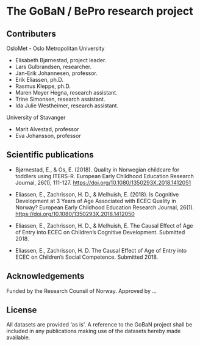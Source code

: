 # The GoBaN / BePro research project

## Contributers

OsloMet - Oslo Metropolitan University
* Elisabeth Bjørnestad, project leader.
* Lars Gulbrandsen, researcher.
* Jan-Erik Johannesen, professor.
* Erik Eliassen, ph.D.
* Rasmus Kleppe, ph.D.
* Maren Meyer Hegna, research assistant.
* Trine Simonsen, research assistant.
* Ida Julie Westheimer, research assistant.

University of Stavanger
* Marit Alvestad, professor
* Eva Johansson, professor





## Scientific publications

- Bjørnestad, E., & Os, E. (2018). Quality in Norwegian childcare for toddlers using ITERS-R. European Early Childhood Education Research Journal, 26(1), 111-127. https://doi.org/10.1080/1350293X.2018.1412051

- Eliassen, E., Zachrisson, H. D., & Melhuish, E. (2018). Is Cognitive Development at 3 Years of Age Associated with ECEC Quality in Norway? European Early Childhood Education Research Journal, 26(1). https://doi.org/10.1080/1350293X.2018.1412050

- Eliassen, E., Zachrisson, H. D., & Melhuish, E. The Causal Effect of Age of Entry into ECEC on Children’s Cognitive   Development. Submitted 2018.

- Eliassen, E., Zachrisson, H. D. The Causal Effect of Age of Entry into ECEC on Children’s Social Competence. Submitted 2018.


## Acknowledgements
Funded by the Research Counsil of Norway. Approved by ...

## License
All datasets are provided 'as is'. A reference to the GoBaN project shall be included in any publications making use of the datasets hereby made available. 
